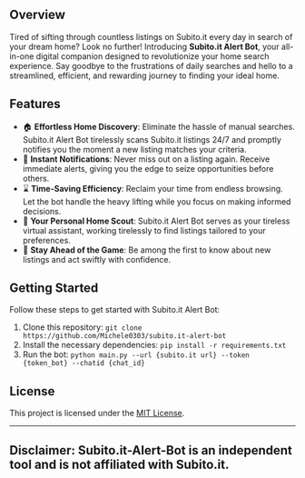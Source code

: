 <!--
<p align="center">
  <img src="insert-your-bot-logo-url-here" alt="Subito-Alert-Bot Logo">
</p>
-->

## Overview

Tired of sifting through countless listings on Subito.it every day in search of your dream home? Look no further! Introducing **Subito.it Alert Bot**, your all-in-one digital companion designed to revolutionize your home search experience. Say goodbye to the frustrations of daily searches and hello to a streamlined, efficient, and rewarding journey to finding your ideal home.

## Features

- 🏠 **Effortless Home Discovery**: Eliminate the hassle of manual searches. Subito.it Alert Bot tirelessly scans Subito.it listings 24/7 and promptly notifies you the moment a new listing matches your criteria.
- 📢 **Instant Notifications**: Never miss out on a listing again. Receive immediate alerts, giving you the edge to seize opportunities before others.
- ⌛ **Time-Saving Efficiency**: Reclaim your time from endless browsing. Let the bot handle the heavy lifting while you focus on making informed decisions.
- 💼 **Your Personal Home Scout**: Subito.it Alert Bot serves as your tireless virtual assistant, working tirelessly to find listings tailored to your preferences.
- 🚀 **Stay Ahead of the Game**: Be among the first to know about new listings and act swiftly with confidence.

## Getting Started

Follow these steps to get started with Subito.it Alert Bot:

1. Clone this repository: `git clone https://github.com/Michele0303/subito.it-alert-bot`
2. Install the necessary dependencies: `pip install -r requirements.txt`
4. Run the bot: `python main.py --url {subito.it url} --token {token_bot} --chatid {chat_id}`

## License

This project is licensed under the [MIT License](LICENSE).

---
Disclaimer: Subito.it-Alert-Bot is an independent tool and is not affiliated with Subito.it.
---
